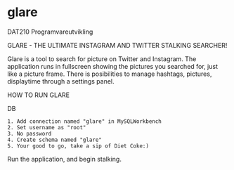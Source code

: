 glare
=====

DAT210 Programvareutvikling

GLARE - THE ULTIMATE INSTAGRAM AND TWITTER STALKING SEARCHER!

Glare is a tool to search for picture on Twitter and Instagram. The application runs in fullscreen showing the pictures you searched for, just like a picture frame. There is posibilities to manage hashtags, pictures, displaytime through a settings panel. 

HOW TO RUN GLARE
 
  DB
  
    1. Add connection named "glare" in MySQLWorkbench
    2. Set username as "root"
    3. No password
    4. Create schema named "glare"
    5. Your good to go, take a sip of Diet Coke:)

  Run the application, and begin stalking.

